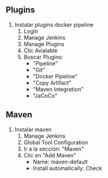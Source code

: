 ## Plugins

1. Instalar plugins docker pipeline
    1. Login
    1. Manage Jenkins
    1. Manage Plugins
    1. Clic Avialable
    1. Buscar Plugins: 
        * "Pipeline"
        * "Git"
        * "Docker Pipeline"
        * "Copy Artifact"
        * "Maven Integration"
        * "JaCoCo"
## Maven
    
1. Instalar maven
    1. Manage Jenkins
    1. Global Tool Configuration
    1. Ir a la sección: "Maven"
    1. Clic en "Add Maven"
        * Name: maven-default
        * Install automatically: Check
